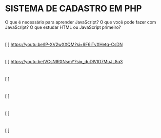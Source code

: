 # SISTEMA DE CADASTRO EM PHP
O que é necessário para aprender JavaScript? O que você pode fazer com JavaScript? O que estudar HTML ou JavaScript primeiro?
#
[  ] https://youtu.be/lP-XV2wXXQM?si=6F6iTvXHetq-CsDN
#
[  ] https://youtu.be/VCsNIRXNsmY?si=_duDlVIO7MuJL8q3
#
[  ]
#
[  ]
#
[  ]
#
[  ]
